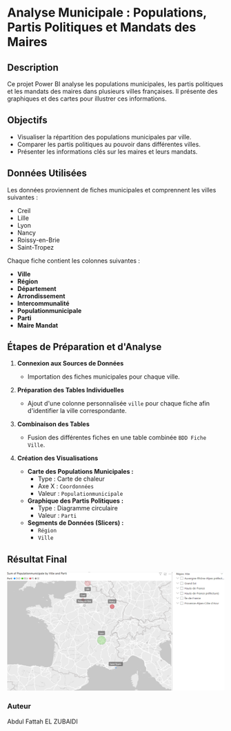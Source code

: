 # Analyse Municipale : Populations, Partis Politiques et Mandats des Maires

## Description
Ce projet Power BI analyse les populations municipales, les partis politiques et les mandats des maires dans plusieurs villes françaises. Il présente des graphiques et des cartes pour illustrer ces informations.

## Objectifs
- Visualiser la répartition des populations municipales par ville.
- Comparer les partis politiques au pouvoir dans différentes villes.
- Présenter les informations clés sur les maires et leurs mandats.

## Données Utilisées
Les données proviennent de fiches municipales et comprennent les villes suivantes :
- Creil
- Lille
- Lyon
- Nancy
- Roissy-en-Brie
- Saint-Tropez

Chaque fiche contient les colonnes suivantes :
- **Ville**
- **Région**
- **Département**
- **Arrondissement**
- **Intercommunalité**
- **Populationmunicipale**
- **Parti**
- **Maire Mandat**

## Étapes de Préparation et d'Analyse

1. **Connexion aux Sources de Données**
   - Importation des fiches municipales pour chaque ville.

2. **Préparation des Tables Individuelles**
   - Ajout d'une colonne personnalisée `ville` pour chaque fiche afin d'identifier la ville correspondante.

3. **Combinaison des Tables**
   - Fusion des différentes fiches en une table combinée `BDD Fiche Ville`.

4. **Création des Visualisations**
   - **Carte des Populations Municipales :**
     - Type : Carte de chaleur
     - Axe X : `Coordonnées`
     - Valeur : `Populationmunicipale`
   - **Graphique des Partis Politiques :**
     - Type : Diagramme circulaire
     - Valeur : `Parti`
   - **Segments de Données (Slicers) :**
     - `Région`
     - `Ville`

## Résultat Final
![Analyse Municipale](images/Analyse_municipale.png)

### Auteur
Abdul Fattah EL ZUBAIDI
